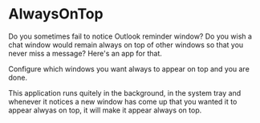 # AlwaysOnTop

Do you sometimes fail to notice Outlook reminder window? Do you wish a chat window would remain always on top of other windows so that you never miss a message? Here's an app for that. 

Configure which windows you want always to appear on top and you are done. 

This application runs quitely in the background, in the system tray and whenever it notices a new window has come up that you wanted it to appear alwyas on top, it will make it appear always on top. 

